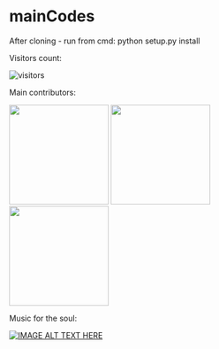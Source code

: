 # mainCodes

After cloning - run from cmd: python setup.py install

Visitors count:

![visitors](https://visitor-badge.glitch.me/badge?page_id=${your.username}.${your.repo.id})

Main contributors:

<img height="180em" src="https://github-readme-stats.vercel.app/api?username=openUniProjects&show_icons=true&hide_border=true&&count_private=true&include_all_commits=true" />
<img height="180em" src="https://github-readme-stats.vercel.app/api?username=Sashalisits&show_icons=true&hide_border=true&&count_private=true&include_all_commits=true" />
<img height="180em" src="https://github-readme-stats.vercel.app/api?username=pavel-codes&show_icons=true&hide_border=true&&count_private=true&include_all_commits=true" />


Music for the soul:

[![IMAGE ALT TEXT HERE](https://i.insider.com/58794775ee14b6aa5c8b7bd7?width=1100&format=jpeg&auto=webp)](https://www.youtube.com/watch?v=2Ik51943WQE&t=286s&ab_channel=merkoa)
